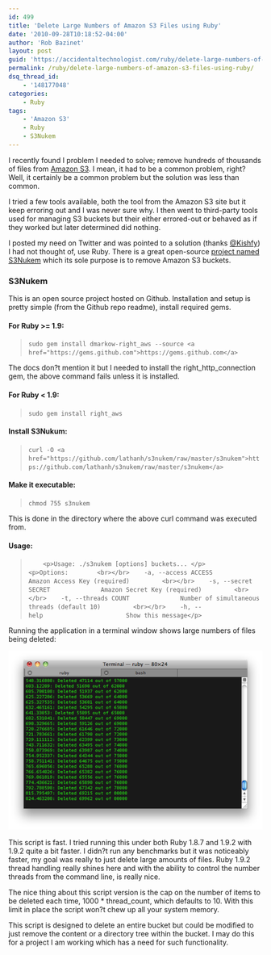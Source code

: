 ```yaml
---
id: 499
title: 'Delete Large Numbers of Amazon S3 Files using Ruby'
date: '2010-09-28T10:18:52-04:00'
author: 'Rob Bazinet'
layout: post
guid: 'https://accidentaltechnologist.com/ruby/delete-large-numbers-of-amazon-s3-files-using-ruby/'
permalink: /ruby/delete-large-numbers-of-amazon-s3-files-using-ruby/
dsq_thread_id:
    - '148177048'
categories:
    - Ruby
tags:
    - 'Amazon S3'
    - Ruby
    - S3Nukem
---
```


I recently found I problem I needed to solve; remove hundreds of thousands of files from [Amazon S3](https://aws.amazon.com/s3/). I mean, it had to be a common problem, right? Well, it certainly be a common problem but the solution was less than common.

I tried a few tools available, both the tool from the Amazon S3 site but it keep erroring out and I was never sure why. I then went to third-party tools used for managing S3 buckets but their either errored-out or behaved as if they worked but later determined did nothing.

I posted my need on Twitter and was pointed to a solution (thanks [@Kishfy](https://twitter.com/Kishfy/)) I had not thought of, use Ruby. There is a great open-source [project named S3Nukem](https://github.com/lathanh/s3nukem) which its sole purpose is to remove Amazon S3 buckets.

### S3Nukem

This is an open source project hosted on Github. Installation and setup is pretty simple (from the Github repo readme), install required gems.

#### For Ruby &gt;= 1.9:

> `sudo gem install dmarkow-right_aws --source <a href="https://gems.github.com">https://gems.github.com</a>`

The docs don?t mention it but I needed to install the right\_http\_connection gem, the above command fails unless it is installed.

#### For Ruby &lt; 1.9:

> `sudo gem install right_aws`

#### Install S3Nukum:

> `curl -O <a href="https://github.com/lathanh/s3nukem/raw/master/s3nukem">https://github.com/lathanh/s3nukem/raw/master/s3nukem</a>`

#### Make it executable:

> `chmod 755 s3nukem`

This is done in the directory where the above curl command was executed from.

#### Usage:

> `     <p>Usage: ./s3nukem [options] buckets... </p>      <p>Options:        <br></br>    -a, --access ACCESS              Amazon Access Key (required)         <br></br>    -s, --secret SECRET              Amazon Secret Key (required)         <br></br>    -t, --threads COUNT              Number of simultaneous threads (default 10)         <br></br>    -h, --help                       Show this message</p>   `

Running the application in a terminal window shows large numbers of files being deleted:

[![s3nukem](/assets/img/2010/09/s3nukem_thumb.png "s3nukem")](/assets/img/2010/09/s3nukem.png)

This script is fast. I tried running this under both Ruby 1.8.7 and 1.9.2 with 1.9.2 quite a bit faster. I didn?t run any benchmarks but it was noticeably faster, my goal was really to just delete large amounts of files. Ruby 1.9.2 thread handling really shines here and with the ability to control the number threads from the command line, is really nice.

The nice thing about this script version is the cap on the number of items to be deleted each time, 1000 \* thread\_count, which defaults to 10. With this limit in place the script won?t chew up all your system memory.

This script is designed to delete an entire bucket but could be modified to just remove the content or a directory tree within the bucket. I may do this for a project I am working which has a need for such functionality.